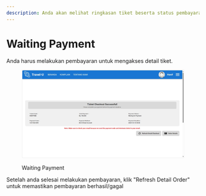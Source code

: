 ```yaml
---
description: Anda akan melihat ringkasan tiket beserta status pembayaran
---
```


# Waiting Payment

Anda harus melakukan pembayaran untuk mengakses detail tiket.

<figure><img src="../../.gitbook/assets/WhatsApp Image 2024-12-27 at 20.24.02_9c325fd2.jpg" alt=""><figcaption><p>Waiting Payment</p></figcaption></figure>

Setelah anda selesai melakukan pembayaran, klik "Refresh Detail Order" untuk memastikan pembayaran berhasil/gagal

